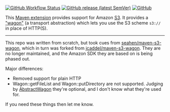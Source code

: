 [![GitHub Workflow Status](https://img.shields.io/github/actions/workflow/status/michaelboyles/s3-maven-extension/build.yml?branch=develop)](https://github.com/michaelboyles/s3-maven-extension/actions)
[![GitHub release (latest SemVer)](https://img.shields.io/github/v/release/michaelboyles/s3-maven-extension?sort=semver)](https://github.com/michaelboyles/s3-maven-extension/releases)
[![GitHub](https://img.shields.io/github/license/michaelboyles/s3-maven-extension)](https://github.com/michaelboyles/s3-maven-extension/blob/develop/LICENSE)

This [Maven extension](https://maven.apache.org/guides/mini/guide-using-extensions.html) provides support for
Amazon [S3](https://aws.amazon.com/s3/). It provides a ["wagon"](https://maven.apache.org/wagon/) (a transport
abstraction) which lets you use the S3 scheme `s3://` in place of HTTP(S).

---

This repo was written from scratch, but took cues from [seahen/maven-s3-wagon](https://github.com/seahen/maven-s3-wagon),
which in turn was forked from [jcaddel/maven-s3-wagon](https://github.com/jcaddel/maven-s3-wagon/). They are no longer
maintained, and the Amazon SDK they are based on is being phased out.

Major differences:

 - Removed support for plain HTTP
 - Wagon::getFileList and Wagon::putDirectory are not supported. Judging by
   [AbstractWagon](https://github.com/apache/maven-wagon/blob/master/wagon-provider-api/src/main/java/org/apache/maven/wagon/AbstractWagon.java)
   they're optional, and I don't know what they're used for.

If you need these things then let me know.